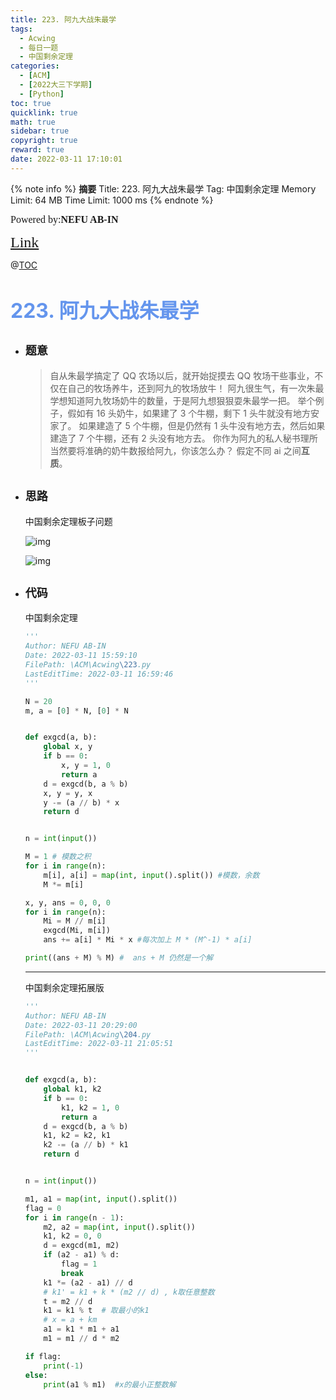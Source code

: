 ```yaml
---
title: 223. 阿九大战朱最学
tags:
  - Acwing
  - 每日一题
  - 中国剩余定理
categories:
  - [ACM]
  - [2022大三下学期]
  - [Python]
toc: true
quicklink: true
math: true
sidebar: true
copyright: true
reward: true
date: 2022-03-11 17:10:01
---
```



{% note info %}
**摘要**
Title: 223. 阿九大战朱最学
Tag: 中国剩余定理
Memory Limit: 64 MB
Time Limit: 1000 ms
{% endnote %}
<!-- more -->

<font size=3 face=楷体>Powered by:**NEFU AB-IN**</font>

<font color=#FFA500 size=5 face=楷体>[Link](https://www.acwing.com/problem/content/description/225/)</font>

@[TOC](文章目录)

# <font color=#6495ED size=6>223. 阿九大战朱最学</font>

* ## <font size=4 face=粗体>题意</font>

  >自从朱最学搞定了 QQ 农场以后，就开始捉摸去 QQ 牧场干些事业，不仅在自己的牧场养牛，还到阿九的牧场放牛！
  >阿九很生气，有一次朱最学想知道阿九牧场奶牛的数量，于是阿九想狠狠耍朱最学一把。
  >举个例子，假如有 16 头奶牛，如果建了 3 个牛棚，剩下 1 头牛就没有地方安家了。
  >如果建造了 5 个牛棚，但是仍然有 1 头牛没有地方去，然后如果建造了 7 个牛棚，还有 2 头没有地方去。
  >你作为阿九的私人秘书理所当然要将准确的奶牛数报给阿九，你该怎么办？
  >假定不同 ai 之间**互质**。

* ## <font size=4 face=粗体>思路</font>

  中国剩余定理板子问题

  ![img](https://oss.ab-in.cn/Pictures/zhongguoshengyudingli.png)

  ![img](https://oss.ab-in.cn/Pictures/CRT.png)

* ## <font size=4 face=粗体>代码</font>

  中国剩余定理
  ```python
  '''
  Author: NEFU AB-IN
  Date: 2022-03-11 15:59:10
  FilePath: \ACM\Acwing\223.py
  LastEditTime: 2022-03-11 16:59:46
  '''

  N = 20
  m, a = [0] * N, [0] * N


  def exgcd(a, b):
      global x, y
      if b == 0:
          x, y = 1, 0
          return a
      d = exgcd(b, a % b)
      x, y = y, x
      y -= (a // b) * x
      return d


  n = int(input())

  M = 1 # 模数之积
  for i in range(n):
      m[i], a[i] = map(int, input().split()) #模数，余数
      M *= m[i]

  x, y, ans = 0, 0, 0
  for i in range(n):
      Mi = M // m[i]
      exgcd(Mi, m[i])
      ans += a[i] * Mi * x #每次加上 M * (M^-1) * a[i]

  print((ans + M) % M) #  ans + M 仍然是一个解
  ```
  ****
  中国剩余定理拓展版

  ```python
  '''
  Author: NEFU AB-IN
  Date: 2022-03-11 20:29:00
  FilePath: \ACM\Acwing\204.py
  LastEditTime: 2022-03-11 21:05:51
  '''


  def exgcd(a, b):
      global k1, k2
      if b == 0:
          k1, k2 = 1, 0
          return a
      d = exgcd(b, a % b)
      k1, k2 = k2, k1
      k2 -= (a // b) * k1
      return d


  n = int(input())

  m1, a1 = map(int, input().split())
  flag = 0
  for i in range(n - 1):
      m2, a2 = map(int, input().split())
      k1, k2 = 0, 0
      d = exgcd(m1, m2)
      if (a2 - a1) % d:
          flag = 1
          break
      k1 *= (a2 - a1) // d
      # k1' = k1 + k * (m2 // d) , k取任意整数
      t = m2 // d
      k1 = k1 % t  # 取最小的k1
      # x = a + km
      a1 = k1 * m1 + a1
      m1 = m1 // d * m2

  if flag:
      print(-1)
  else:
      print(a1 % m1)  #x的最小正整数解
  ```